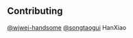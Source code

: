 ## Contributing

[@wjwei-handsome](https://github.com/wjwei-handsome)
[@songtaogui](https://github.com/songtaogui)
HanXiao
